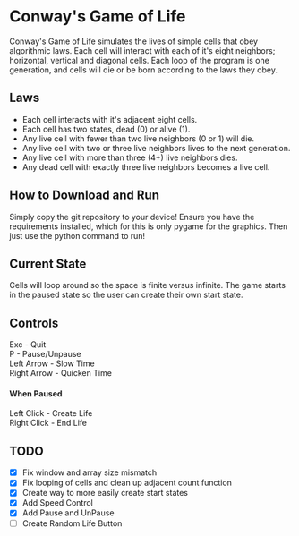 # Conway's Game of Life

Conway's Game of Life simulates the lives of simple cells that obey algorithmic
laws. Each cell will interact with each of it's eight neighbors; horizontal,
vertical and diagonal cells. Each loop of the program is one generation, and
cells will die or be born according to the laws they obey.

## Laws
* Each cell interacts with it's adjacent eight cells.
* Each cell has two states, dead (0) or alive (1).
* Any live cell with fewer than two live neighbors (0 or 1) will die.
* Any live cell with two or three live neighbors lives to the next generation.
* Any live cell with more than three (4+) live neighbors dies.
* Any dead cell with exactly three live neighbors becomes a live cell.

## How to Download and Run
Simply copy the git repository to your device! Ensure you have the requirements
installed, which for this is only pygame for the graphics. Then just use the
python command to run!

## Current State
Cells will loop around so the space is finite versus infinite. The game starts in
the paused state so the user can create their own start state.

## Controls
Exc - Quit  
P - Pause/Unpause  
Left Arrow - Slow Time  
Right Arrow - Quicken Time  
#### When Paused
Left Click - Create Life  
Right Click - End Life  

## TODO
- [X] Fix window and array size mismatch
- [X] Fix looping of cells and clean up adjacent count function
- [X] Create way to more easily create start states
- [X] Add Speed Control
- [X] Add Pause and UnPause
- [ ] Create Random Life Button